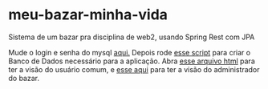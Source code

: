 # meu-bazar-minha-vida
Sistema de um bazar pra disciplina de web2, usando Spring Rest com JPA

Mude o login e senha do mysql [aqui.](https://github.com/owlmilo1/meu-bazar-minha-vida/blob/main/meu-bazar-minha-vida/src/main/resources/application.properties)
Depois rode [esse script](https://github.com/owlmilo1/meu-bazar-minha-vida/blob/main/create_db_script.py) para criar o Banco de Dados necessário para a aplicação.
Abra [esse arquivo html](https://github.com/owlmilo1/meu-bazar-minha-vida/blob/main/front/user/index.html) para ter a visão do usuário comum, e [esse aqui](https://github.com/owlmilo1/meu-bazar-minha-vida/blob/main/front/adm/index.html) para ter a visão do administrador do bazar.

